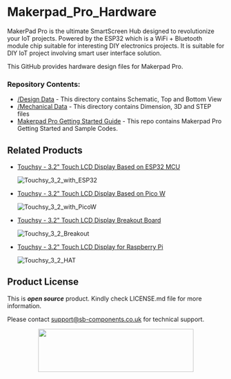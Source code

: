 # Makerpad_Pro_Hardware
MakerPad Pro is the ultimate SmartScreen Hub designed to revolutionize your IoT projects. Powered by the ESP32 which is a WiFi + Bluetooth module chip suitable for interesting DIY electronics projects. It is suitable for DIY IoT project involving smart user interface solution.

This GitHub provides hardware design files for Makerpad Pro.

### Repository Contents:
  - [/Design Data](https://github.com/sbcshop/Makerpad_Pro_Hardware/tree/main/Design%20Data) - This directory contains Schematic, Top and Bottom View
  - [/Mechanical Data](https://github.com/sbcshop/Makerpad_Pro_Hardware/tree/main/Mechanical%20Data) - This directory contains Dimension, 3D and STEP files
  - [Makerpad Pro Getting Started Guide](https://github.com/sbcshop/Makerpad_Pro_Software) - This repo contains Makerpad Pro Getting Started and Sample Codes.

## Related Products
  * [Touchsy - 3.2" Touch LCD Display Based on ESP32 MCU](https://shop.sb-components.co.uk/products/touchsy-3-2-touch-lcd-display-based-on-esp32-mcu) 
   
     ![Touchsy_3_2_with_ESP32](https://shop.sb-components.co.uk/cdn/shop/files/esp.jpg?v=1686900424&width=300)   

  * [Touchsy - 3.2" Touch LCD Display Based on Pico W](https://shop.sb-components.co.uk/products/touchsy-3-2-touch-lcd-display-based-on-pico-w) 
   
     ![Touchsy_3_2_with_PicoW](https://shop.sb-components.co.uk/cdn/shop/files/touchsypicowresitive.jpg?v=1686903806&width=300) 

  * [Touchsy - 3.2" Touch LCD Display Breakout Board](https://shop.sb-components.co.uk/products/touchsy-3-2-touch-lcd-display-breakout-board) 
   
     ![Touchsy_3_2_Breakout](https://shop.sb-components.co.uk/cdn/shop/files/resistivetouchsy.jpg?v=1686908046&width=300)
    
  * [Touchsy - 3.2" Touch LCD Display for Raspberry Pi](https://shop.sb-components.co.uk/products/touchsy-3-2-touch-lcd-display-for-raspberry-pi) 
   
     ![Touchsy_3_2_HAT](https://shop.sb-components.co.uk/cdn/shop/files/hat.jpg?v=1686898617&width=300) 

 
## Product License

This is ***open source*** product. Kindly check LICENSE.md file for more information.

Please contact support@sb-components.co.uk for technical support.
<p align="center">
  <img width="360" height="100" src="https://cdn.shopify.com/s/files/1/1217/2104/files/Logo_sb_component_3.png?v=1666086771&width=300">
</p>
